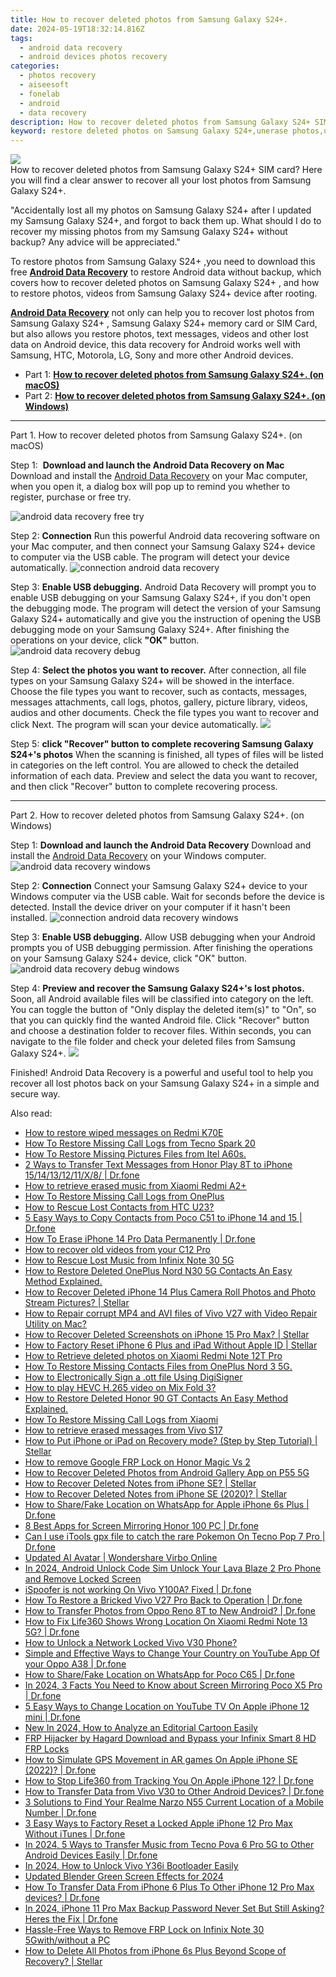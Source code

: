 ```yaml
---
title: How to recover deleted photos from Samsung Galaxy S24+.
date: 2024-05-19T18:32:14.816Z
tags: 
  - android data recovery
  - android devices photos recovery
categories: 
  - photos recovery
  - aiseesoft
  - fonelab
  - android
  - data recovery
description: How to recover deleted photos from Samsung Galaxy S24+ SIM card? Here you will find a clear answer to recover all your lost photos from Samsung Galaxy S24+.
keyword: restore deleted photos on Samsung Galaxy S24+,unerase photos,undelete photos from Samsung Galaxy S24+,Samsung Galaxy S24+ photos recovery,retrieve wiped photos Samsung Galaxy S24+,android photos retrieval,recover deleted photos 2018 for Samsung Galaxy S24+,how to retrieve deleted photos from my Samsung Galaxy S24+,how to refind deleted photos from Samsung Galaxy S24+,how to recover photos Samsung Galaxy S24+,Samsung Galaxy S24+ reset but recover photos,how to retrieve photos from Samsung Galaxy S24+
---
```


<img src="https://img0mobiles.techidaily.com/images/best-assets/devices/samsung/samsung-galaxy-s24plus/5.jpg" class="atpl-imgstyle"  />

<div class="atpl-content atpl-for-fonelab-android recover-photos">

<div class="atpl-post-description-part-1">
How to recover deleted photos from Samsung Galaxy S24+ SIM card? Here you will find a clear answer to recover all your lost photos from Samsung Galaxy S24+.
</div>



<div class="atpl-post-description-part-2">
<div class="tpl-content-sub-paragraph-normal">
  <p>
    "Accidentally lost all my photos on Samsung Galaxy S24+ after I updated my Samsung Galaxy S24+, and forgot to back them up. What should I do to recover my missing photos from my Samsung Galaxy S24+ without backup? Any advice will be appreciated."
  </p>
</div>
</div>

<div class="atpl-post-description-part-3">
<div class="tpl-content-sub-paragraph-content">
  <p>
    To restore photos from Samsung Galaxy S24+ ,you need to download this free <a href="https://tools.techidaily.com/aiseesoft-android-data-recovery/" ><strong>Android Data Recovery</strong></a> to restore Android data without backup, which covers how to recover deleted photos on Samsung Galaxy S24+ , and how to restore photos, videos from Samsung Galaxy S24+ device after rooting.
  </p>
</div>

<div class="tpl-content-sub-paragraph-content">
  <p>
    <a href="https://tools.techidaily.com/aiseesoft-android-data-recovery/" ><strong>Android Data Recovery</strong></a> not only can help you to recover lost photos from Samsung Galaxy S24+ , Samsung Galaxy S24+ memory card or SIM Card, but also allows you restore photos, text messages, videos and other lost data on Android device, this data recovery for Android works well with Samsung, HTC, Motorola, LG, Sony and more other Android devices.
  </p>
</div>
</div>

<ul>
  <li>Part 1: <strong><a href="#p1"> How to recover deleted photos from Samsung Galaxy S24+.  (on macOS)</a></strong></li>
  <li>Part 2: <strong><a href="#p2"> How to recover deleted photos from Samsung Galaxy S24+.  (on Windows)</a></strong></li>
</ul>




<!-- Part 1 -->
<a id="p1" name="p1" ></a><hr>

<div>
  <span class="atpl-step-part-style">Part 1. How to recover deleted photos from Samsung Galaxy S24+. (on macOS)</span>
</div>  

<span class="atpl-stepstyle-a"><span>Step 1: </span></span> <strong>Download and launch the Android Data Recovery on Mac</strong>
Download and install the <a href="https://tools.techidaily.com/aiseesoft-android-data-recovery/" >Android Data Recovery</a> on your Mac computer, when you open it, a dialog box will pop up to remind you whether to register, purchase or free try.

<img src="https://tools.techidaily.com/images/apps/aiseesoft/android-data-recovery/mac-free-try.png" class="atpl-imgstyle" alt="android data recovery free try" />

<span class="atpl-stepstyle-a"><span>Step 2: </span></span> <strong>Connection</strong>
Run this powerful Android data recovering software on your Mac computer, and then connect your Samsung Galaxy S24+ device to computer via the USB cable. The program will detect your device automatically.
<img src="https://tools.techidaily.com/images/apps/aiseesoft/android-data-recovery/mac-connection-interface.jpg" class="atpl-imgstyle" alt="connection android data recovery" />

<span class="atpl-stepstyle-a"><span>Step 3: </span></span> <strong>Enable USB debugging.</strong>
Android Data Recovery will prompt you to enable USB debugging on your Samsung Galaxy S24+, if you don't open the debugging mode. The program will detect the version of your Samsung Galaxy S24+ automatically and give you the instruction of opening the USB debugging mode on your Samsung Galaxy S24+. After finishing the operations on your device, click <strong>"OK"</strong> button.
<img src="https://tools.techidaily.com/images/apps/aiseesoft/android-data-recovery/mac-android-usb-debug.jpg"  class="atpl-imgstyle" alt="android data recovery debug" />

<span class="atpl-stepstyle-a"><span>Step 4: </span></span> <strong>Select the photos you want to recover.</strong>
After connection, all file types on your Samsung Galaxy S24+ will be showed in the interface. Choose the file types you want to recover, such as contacts, messages, messages attachments, call logs, photos, gallery, picture library, videos, audios and other documents. Check the file types you want to recover and click Next. The program will scan your device automatically.
<img src="https://tools.techidaily.com/images/apps/aiseesoft/android-data-recovery/mac-choose-type-photos.jpg" class="atpl-imgstyle"  />

<span class="atpl-stepstyle-a"><span>Step 5: </span></span> <strong>click "Recover" button to  complete recovering Samsung Galaxy S24+'s photos</strong>
When the scanning is finished, all types of files will be listed in categories on the left control. You are allowed to check the detailed information of each data. Preview and select the data you want to recover, and then click "Recover" button to complete recovering process.


<a id="p2" name="p2"></a><hr>

<!-- Part 2 -->
<div>
  <span class="atpl-step-part-style">Part 2. How to recover deleted photos from Samsung Galaxy S24+. (on Windows)</span>
</div>

<span class="atpl-stepstyle-a"><span>Step 1: </span></span> <strong>Download and launch the Android Data Recovery</strong>
Download and install the <a href="https://tools.techidaily.com/aiseesoft-android-data-recovery/" >Android Data Recovery</a> on your Windows computer.
<img src="https://tools.techidaily.com/images/apps/aiseesoft/android-data-recovery/win-start-interface.png"  class="atpl-imgstyle" alt="android data recovery windows" />

<span class="atpl-stepstyle-a"><span>Step 2: </span></span> <strong>Connection</strong>
Connect your Samsung Galaxy S24+ device to your Windows computer via the USB cable. Wait for seconds before the device is detected. Install the device driver on your computer if it hasn't been installed.
<img src="https://tools.techidaily.com/images/apps/aiseesoft/android-data-recovery/win-connection-interface.png" class="atpl-imgstyle" alt="connection android data recovery windows" />

<span class="atpl-stepstyle-a"><span>Step 3: </span></span> <strong>Enable USB debugging.</strong>
Allow USB debugging when your Android prompts you of USB debugging permission. After finishing the operations on your Samsung Galaxy S24+ device, click "OK" button.
<img src="https://tools.techidaily.com/images/apps/aiseesoft/android-data-recovery/win-android-usb-debug.png" class="atpl-imgstyle" alt="android data recovery debug windows" />

<span class="atpl-stepstyle-a"><span>Step 4: </span></span> <strong>Preview and recover the Samsung Galaxy S24+'s lost photos.</strong>
Soon, all Android available files will be classified into category on the left. You can toggle the button of "Only display the deleted item(s)" to "On", so that you can quickly find the wanted Android file. Click "Recover" button and choose a destination folder to recover files. Within seconds, you can navigate to the file folder and check your deleted files from Samsung Galaxy S24+.
<img src="https://tools.techidaily.com/images/apps/aiseesoft/android-data-recovery/win-recover-photos.png" class="atpl-imgstyle"  />

<div class="atpl-post-description-part-4">
<div class="tpl-content-sub-paragraph-normal">
  <p>
    Finished! Android Data Recovery is a powerful and useful tool to help you recover all lost photos back on your Samsung Galaxy S24+ in a simple and secure way.
  </p>
</div>
</div>

<ins class="adsbygoogle"
     style="display:block"
     data-ad-client="ca-pub-7571918770474297"
     data-ad-slot="8358498916"
     data-ad-format="auto"
     data-full-width-responsive="true"></ins>



</div>
<ins class="adsbygoogle"
    style="display:block"
    data-ad-format="autorelaxed"
    data-ad-client="ca-pub-7571918770474297"
    data-ad-slot="1223367746"></ins>

<span class="atpl-alsoreadstyle">Also read:</span>
<div><ul>
<li><a href="https://blog-min.techidaily.com/how-to-restore-wiped-messages-on-redmi-k70e-by-fonelab-android-recover-messages/"><u>How to restore wiped messages on Redmi K70E</u></a></li>
<li><a href="https://blog-min.techidaily.com/how-to-restore-missing-call-logs-from-tecno-spark-20-by-fonelab-android-recover-call-logs/"><u>How To  Restore Missing Call Logs from Tecno Spark 20</u></a></li>
<li><a href="https://blog-min.techidaily.com/how-to-restore-missing-pictures-files-from-itel-a60s-by-fonelab-android-recover-pictures/"><u>How To  Restore Missing Pictures Files from Itel A60s.</u></a></li>
<li><a href="https://blog-min.techidaily.com/2-ways-to-transfer-text-messages-from-honor-play-8t-to-iphone-1514131211x8-drfone-by-drfone-transfer-from-android-transfer-from-android/"><u>2 Ways to Transfer Text Messages from Honor Play 8T to iPhone 15/14/13/12/11/X/8/ | Dr.fone</u></a></li>
<li><a href="https://blog-min.techidaily.com/how-to-retrieve-erased-music-from-xiaomi-redmi-a2plus-by-fonelab-android-recover-music/"><u>How to retrieve erased music from Xiaomi Redmi A2+</u></a></li>
<li><a href="https://blog-min.techidaily.com/how-to-restore-missing-call-logs-from-oneplus-by-fonelab-android-recover-call-logs/"><u>How To  Restore Missing Call Logs from OnePlus</u></a></li>
<li><a href="https://blog-min.techidaily.com/how-to-rescue-lost-contacts-from-htc-u23-by-fonelab-android-recover-contacts/"><u>How to Rescue Lost Contacts from HTC U23?</u></a></li>
<li><a href="https://blog-min.techidaily.com/5-easy-ways-to-copy-contacts-from-poco-c51-to-iphone-14-and-15-drfone-by-drfone-transfer-from-android-transfer-from-android/"><u>5 Easy Ways to Copy Contacts from Poco C51 to iPhone 14 and 15 | Dr.fone</u></a></li>
<li><a href="https://blog-min.techidaily.com/how-to-erase-iphone-14-pro-data-permanently-drfone-by-drfone-ios-full-data-eraser-ios-full-data-eraser/"><u>How To Erase iPhone 14 Pro Data Permanently | Dr.fone</u></a></li>
<li><a href="https://blog-min.techidaily.com/how-to-recover-old-videos-from-your-c12-pro-by-fonelab-android-recover-video/"><u>How to recover old videos from your C12 Pro</u></a></li>
<li><a href="https://blog-min.techidaily.com/how-to-rescue-lost-music-from-infinix-note-30-5g-by-fonelab-android-recover-music/"><u>How to Rescue Lost Music from Infinix Note 30 5G</u></a></li>
<li><a href="https://blog-min.techidaily.com/how-to-restore-deleted-oneplus-nord-n30-5g-contacts-an-easy-method-explained-by-fonelab-android-recover-contacts/"><u>How to Restore Deleted OnePlus Nord N30 5G Contacts  An Easy Method Explained.</u></a></li>
<li><a href="https://blog-min.techidaily.com/how-to-recover-deleted-iphone-14-plus-camera-roll-photos-and-photo-stream-pictures-stellar-by-stellar-data-recovery-ios-iphone-data-recovery/"><u>How to Recover Deleted iPhone 14 Plus Camera Roll Photos and Photo Stream Pictures? | Stellar</u></a></li>
<li><a href="https://blog-min.techidaily.com/how-to-repair-corrupt-mp4-and-avi-files-of-vivo-v27-with-video-repair-utility-on-mac-by-stellar-video-repair-mobile-video-repair/"><u>How to Repair corrupt MP4 and AVI files of Vivo V27 with Video Repair Utility on Mac?</u></a></li>
<li><a href="https://blog-min.techidaily.com/how-to-recover-deleted-screenshots-on-iphone-15-pro-max-stellar-by-stellar-data-recovery-ios-iphone-data-recovery/"><u>How to Recover Deleted Screenshots on iPhone 15 Pro Max? | Stellar</u></a></li>
<li><a href="https://blog-min.techidaily.com/how-to-factory-reset-iphone-6-plus-and-ipad-without-apple-id-stellar-by-stellar-data-recovery-ios-iphone-data-recovery/"><u>How to Factory Reset iPhone 6 Plus and iPad Without Apple ID | Stellar</u></a></li>
<li><a href="https://blog-min.techidaily.com/how-to-retrieve-deleted-photos-on-xiaomi-redmi-note-12t-pro-by-stellar-photo-recovery-android-mobile-photo-recover/"><u>How to Retrieve  deleted photos on Xiaomi Redmi Note 12T Pro</u></a></li>
<li><a href="https://blog-min.techidaily.com/how-to-restore-missing-contacts-files-from-oneplus-nord-3-5g-by-fonelab-android-recover-contacts/"><u>How To  Restore Missing Contacts Files from OnePlus Nord 3 5G.</u></a></li>
<li><a href="https://blog-min.techidaily.com/how-to-electronically-sign-a-ott-file-using-digisigner-by-ldigisigner-sign-a-word-sign-a-word/"><u>How to Electronically Sign a .ott file Using DigiSigner</u></a></li>
<li><a href="https://blog-min.techidaily.com/how-to-play-hevc-h-265-video-on-mix-fold-3-by-aiseesoft-video-converter-play-hevc-video-on-android/"><u>How to play HEVC H.265 video on Mix Fold 3?</u></a></li>
<li><a href="https://blog-min.techidaily.com/how-to-restore-deleted-honor-90-gt-contacts-an-easy-method-explained-by-fonelab-android-recover-contacts/"><u>How to Restore Deleted Honor 90 GT Contacts  An Easy Method Explained.</u></a></li>
<li><a href="https://blog-min.techidaily.com/how-to-restore-missing-call-logs-from-xiaomi-by-fonelab-android-recover-call-logs/"><u>How To  Restore Missing Call Logs from Xiaomi</u></a></li>
<li><a href="https://blog-min.techidaily.com/how-to-retrieve-erased-messages-from-vivo-s17-by-fonelab-android-recover-messages/"><u>How to retrieve erased messages from Vivo S17</u></a></li>
<li><a href="https://blog-min.techidaily.com/how-to-put-iphone-or-ipad-on-recovery-mode-step-by-step-tutorial-stellar-by-stellar-data-recovery-ios-iphone-data-recovery/"><u>How to Put iPhone or iPad on Recovery mode? (Step by Step Tutorial) | Stellar</u></a></li>
<li><a href="https://blog-min.techidaily.com/how-to-remove-google-frp-lock-on-honor-magic-vs-2-by-drfone-android-unlock-remove-google-frp/"><u>How to remove Google FRP Lock on Honor Magic Vs 2</u></a></li>
<li><a href="https://blog-min.techidaily.com/how-to-recover-deleted-photos-from-android-gallery-app-on-p55-5g-by-stellar-photo-recovery-android-mobile-photo-recover/"><u>How to Recover Deleted Photos from Android Gallery App on P55 5G</u></a></li>
<li><a href="https://blog-min.techidaily.com/how-to-recover-deleted-notes-from-iphone-se-stellar-by-stellar-data-recovery-ios-iphone-data-recovery/"><u>How to Recover Deleted Notes from iPhone SE? | Stellar</u></a></li>
<li><a href="https://blog-min.techidaily.com/how-to-recover-deleted-notes-from-iphone-se-2020-stellar-by-stellar-data-recovery-ios-iphone-data-recovery/"><u>How to Recover Deleted Notes from iPhone SE (2020)? | Stellar</u></a></li>
<li><a href="https://location-social.techidaily.com/how-to-sharefake-location-on-whatsapp-for-apple-iphone-6s-plus-drfone-by-drfone-virtual-ios/"><u>How to Share/Fake Location on WhatsApp for Apple iPhone 6s Plus | Dr.fone</u></a></li>
<li><a href="https://screen-mirror.techidaily.com/8-best-apps-for-screen-mirroring-honor-100-pc-drfone-by-drfone-android/"><u>8 Best Apps for Screen Mirroring Honor 100 PC | Dr.fone</u></a></li>
<li><a href="https://android-pokemon-go.techidaily.com/can-i-use-itools-gpx-file-to-catch-the-rare-pokemon-on-tecno-pop-7-pro-drfone-by-drfone-virtual-android/"><u>Can I use iTools gpx file to catch the rare Pokemon On Tecno Pop 7 Pro | Dr.fone</u></a></li>
<li><a href="https://ai-voice-clone.techidaily.com/updated-ai-avatar-wondershare-virbo-online/"><u>Updated AI Avatar | Wondershare Virbo Online</u></a></li>
<li><a href="https://sim-unlock.techidaily.com/in-2024-android-unlock-code-sim-unlock-your-lava-blaze-2-pro-phone-and-remove-locked-screen-by-drfone-android/"><u>In 2024, Android Unlock Code Sim Unlock Your Lava Blaze 2 Pro Phone and Remove Locked Screen</u></a></li>
<li><a href="https://fake-location.techidaily.com/ispoofer-is-not-working-on-vivo-y100a-fixed-drfone-by-drfone-virtual-android/"><u>iSpoofer is not working On Vivo Y100A? Fixed | Dr.fone</u></a></li>
<li><a href="https://fix-guide.techidaily.com/how-to-restore-a-bricked-vivo-v27-pro-back-to-operation-drfone-by-drfone-fix-android-problems-fix-android-problems/"><u>How To Restore a Bricked Vivo V27 Pro Back to Operation | Dr.fone</u></a></li>
<li><a href="https://android-transfer.techidaily.com/how-to-transfer-photos-from-oppo-reno-8t-to-new-android-drfone-by-drfone-transfer-from-android-transfer-from-android/"><u>How to Transfer Photos from Oppo Reno 8T to New Android? | Dr.fone</u></a></li>
<li><a href="https://fake-location.techidaily.com/how-to-fix-life360-shows-wrong-location-on-xiaomi-redmi-note-13-5g-drfone-by-drfone-virtual-android/"><u>How to Fix Life360 Shows Wrong Location On Xiaomi Redmi Note 13 5G? | Dr.fone</u></a></li>
<li><a href="https://unlock-android.techidaily.com/how-to-unlock-a-network-locked-vivo-v30-phone-by-drfone-android/"><u>How to Unlock a Network Locked Vivo V30 Phone?</u></a></li>
<li><a href="https://location-social.techidaily.com/simple-and-effective-ways-to-change-your-country-on-youtube-app-of-your-oppo-a38-drfone-by-drfone-virtual-android/"><u>Simple and Effective Ways to Change Your Country on YouTube App Of your Oppo A38 | Dr.fone</u></a></li>
<li><a href="https://location-social.techidaily.com/how-to-sharefake-location-on-whatsapp-for-poco-c65-drfone-by-drfone-virtual-android/"><u>How to Share/Fake Location on WhatsApp for Poco C65 | Dr.fone</u></a></li>
<li><a href="https://screen-mirror.techidaily.com/in-2024-3-facts-you-need-to-know-about-screen-mirroring-poco-x5-pro-drfone-by-drfone-android/"><u>In 2024, 3 Facts You Need to Know about Screen Mirroring Poco X5 Pro | Dr.fone</u></a></li>
<li><a href="https://location-fake.techidaily.com/5-easy-ways-to-change-location-on-youtube-tv-on-apple-iphone-12-mini-drfone-by-drfone-virtual-ios/"><u>5 Easy Ways to Change Location on YouTube TV On Apple iPhone 12 mini | Dr.fone</u></a></li>
<li><a href="https://animation-videos.techidaily.com/new-in-2024-how-to-analyze-an-editorial-cartoon-easily/"><u>New In 2024, How to Analyze an Editorial Cartoon Easily</u></a></li>
<li><a href="https://bypass-frp.techidaily.com/frp-hijacker-by-hagard-download-and-bypass-your-infinix-smart-8-hd-frp-locks-by-drfone-android/"><u>FRP Hijacker by Hagard Download and Bypass your Infinix Smart 8 HD FRP Locks</u></a></li>
<li><a href="https://fake-location.techidaily.com/how-to-simulate-gps-movement-in-ar-games-on-apple-iphone-se-2022-drfone-by-drfone-virtual-ios/"><u>How to Simulate GPS Movement in AR games On Apple iPhone SE (2022)? | Dr.fone</u></a></li>
<li><a href="https://fake-location.techidaily.com/how-to-stop-life360-from-tracking-you-on-apple-iphone-12-drfone-by-drfone-virtual-ios/"><u>How to Stop Life360 from Tracking You On Apple iPhone 12? | Dr.fone</u></a></li>
<li><a href="https://android-transfer.techidaily.com/how-to-transfer-data-from-vivo-v30-to-other-android-devices-drfone-by-drfone-transfer-from-android-transfer-from-android/"><u>How to Transfer Data from Vivo V30 to Other Android Devices? | Dr.fone</u></a></li>
<li><a href="https://android-location-track.techidaily.com/3-solutions-to-find-your-realme-narzo-n55-current-location-of-a-mobile-number-drfone-by-drfone-virtual-android/"><u>3 Solutions to Find Your Realme Narzo N55 Current Location of a Mobile Number | Dr.fone</u></a></li>
<li><a href="https://iphone-unlock.techidaily.com/3-easy-ways-to-factory-reset-a-locked-apple-iphone-12-pro-max-without-itunes-drfone-by-drfone-ios/"><u>3 Easy Ways to Factory Reset a Locked Apple iPhone 12 Pro Max Without iTunes | Dr.fone</u></a></li>
<li><a href="https://android-transfer.techidaily.com/in-2024-5-ways-to-transfer-music-from-tecno-pova-6-pro-5g-to-other-android-devices-easily-drfone-by-drfone-transfer-from-android-transfer-from-android/"><u>In 2024, 5 Ways to Transfer Music from Tecno Pova 6 Pro 5G to Other Android Devices Easily | Dr.fone</u></a></li>
<li><a href="https://unlock-android.techidaily.com/in-2024-how-to-unlock-vivo-y36i-bootloader-easily-by-drfone-android/"><u>In 2024, How to Unlock Vivo Y36i Bootloader Easily</u></a></li>
<li><a href="https://ai-editing-video.techidaily.com/updated-blender-green-screen-effects-for-2024/"><u>Updated Blender Green Screen Effects for 2024</u></a></li>
<li><a href="https://review-topics.techidaily.com/how-to-transfer-data-from-iphone-6-plus-to-other-iphone-12-pro-max-devices-drfone-by-drfone-transfer-data-from-ios-transfer-data-from-ios/"><u>How To Transfer Data From iPhone 6 Plus To Other iPhone 12 Pro Max devices? | Dr.fone</u></a></li>
<li><a href="https://iphone-unlock.techidaily.com/in-2024-iphone-11-pro-max-backup-password-never-set-but-still-asking-heres-the-fix-drfone-by-drfone-ios/"><u>In 2024, iPhone 11 Pro Max Backup Password Never Set But Still Asking? Heres the Fix | Dr.fone</u></a></li>
<li><a href="https://bypass-frp.techidaily.com/hassle-free-ways-to-remove-frp-lock-on-infinix-note-30-5gwithwithout-a-pc-by-drfone-android/"><u>Hassle-Free Ways to Remove FRP Lock on Infinix Note 30 5Gwith/without a PC</u></a></li>
<li><a href="https://phone-solutions.techidaily.com/how-to-delete-all-photos-from-iphone-6s-plus-beyond-scope-of-recovery-stellar-by-stellar-data-recovery-ios-iphone-data-recovery/"><u>How to Delete All Photos from iPhone 6s Plus Beyond Scope of Recovery? | Stellar</u></a></li>
</ul></div>


